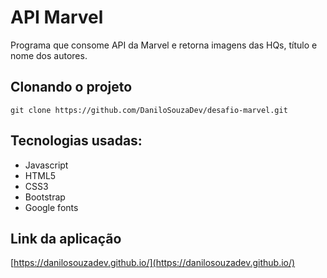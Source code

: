 # API Marvel

Programa que consome API da Marvel e retorna imagens das HQs, título e nome dos autores.


## Clonando o projeto
``` git clone https://github.com/DaniloSouzaDev/desafio-marvel.git ```


## Tecnologias usadas:
* Javascript
* HTML5
* CSS3
* Bootstrap
* Google fonts

## Link da aplicação
[https://danilosouzadev.github.io/](https://danilosouzadev.github.io/)